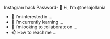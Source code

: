 Instagram hack
Password- 👋 Hi, I’m @nehajollania
- 👀 I’m interested in ...
- 🌱 I’m currently learning ...
- 💞️ I’m looking to collaborate on ...
- 📫 How to reach me ...

<!---
nehajollania/nehajollania is a ✨ special ✨ repository because its `README.md` (this file) appears on your GitHub profile.
You can click the Preview link to take a look at your changes.
--->
